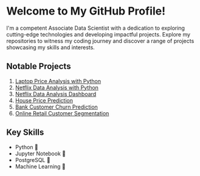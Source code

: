 # Welcome to My GitHub Profile!

I'm a competent Associate Data Scientist with a dedication to exploring cutting-edge technologies and developing impactful projects. Explore my repositories to witness my coding journey and discover a range of projects showcasing my skills and interests.

## Notable Projects

1. [Laptop Price Analysis with Python](https://github.com/nuraulaola/Laptop-Price-Analysis-with-Python.git)
2. [Netflix Data Analysis with Python](https://github.com/nuraulaola/Netflix-Data-Analysis-with-Python.git)
3. [Netflix Data Analysis Dashboard](https://lookerstudio.google.com/reporting/0ebefa39-3d10-4346-b8ac-a936a3b0a844?s=sPQhrYx7xGg)
4. [House Price Prediction](https://github.com/nuraulaola/House-Price-Prediction.git)
5. [Bank Customer Churn Prediction](https://github.com/nuraulaola/Bank-Customer-Churn-Prediction.git)
6. [Online Retail Customer Segmentation](https://github.com/nuraulaola/Online-Retail-Customer-Segmentation.git)

## Key Skills

- Python 🐍
- Jupyter Notebook 📓
- PostgreSQL 🐘
- Machine Learning 🤖
